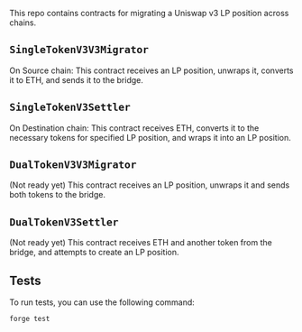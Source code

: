 This repo contains contracts for migrating a Uniswap v3 LP position across chains.


## `SingleTokenV3V3Migrator`

On Source chain: This contract receives an LP position, unwraps it, converts it to ETH, and sends it to the bridge.

## `SingleTokenV3Settler`

On Destination chain: This contract receives ETH, converts it to the necessary tokens for specified LP position, and wraps it into an LP position.

## `DualTokenV3V3Migrator`

(Not ready yet) This contract receives an LP position, unwraps it and sends both tokens to the bridge.

## `DualTokenV3Settler`

(Not ready yet) This contract receives ETH and another token from the bridge, and attempts to create an LP position.

## Tests

To run tests, you can use the following command:

```bash
forge test
```
